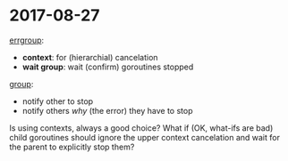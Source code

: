 # 2017-08-27
[errgroup](https://github.com/golang/sync/blob/master/errgroup/errgroup.go):

* **context**: for (hierarchial) cancelation
* **wait group**: wait (confirm) goroutines stopped

[group](https://github.com/oklog/oklog/blob/master/pkg/group/group.go):

* notify other to stop
* notify others *why* (the error) they have to stop

Is using contexts, always a good choice? What if (OK, what-ifs are bad) child goroutines should ignore the upper context cancelation and wait for the parent to explicitly stop them?
